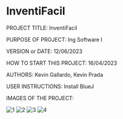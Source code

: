 # InventiFacil

PROJECT TITLE: InventiFacil

PURPOSE OF PROJECT: Ing Software I

VERSION or DATE: 12/06/2023

HOW TO START THIS PROJECT: 16/04/2023

AUTHORS: Kevin Gallardo, Kevin Prada

USER INSTRUCTIONS: Install BlueJ

IMAGES OF THE PROJECT:

![1](https://github.com/Kevin-STU/InventiFacil/assets/54305330/08556fb1-0d99-415a-8035-a47a45632bac)
![2](https://github.com/Kevin-STU/InventiFacil/assets/54305330/09a4b4e5-f51b-44a3-b9b6-4d51aef3e258)
![3](https://github.com/Kevin-STU/InventiFacil/assets/54305330/aece7b0b-f7e0-4c2d-a2fd-22c96b133c55)
![4](https://github.com/Kevin-STU/InventiFacil/assets/54305330/887f09e0-2354-4ada-9acf-6898f2d2049f)
